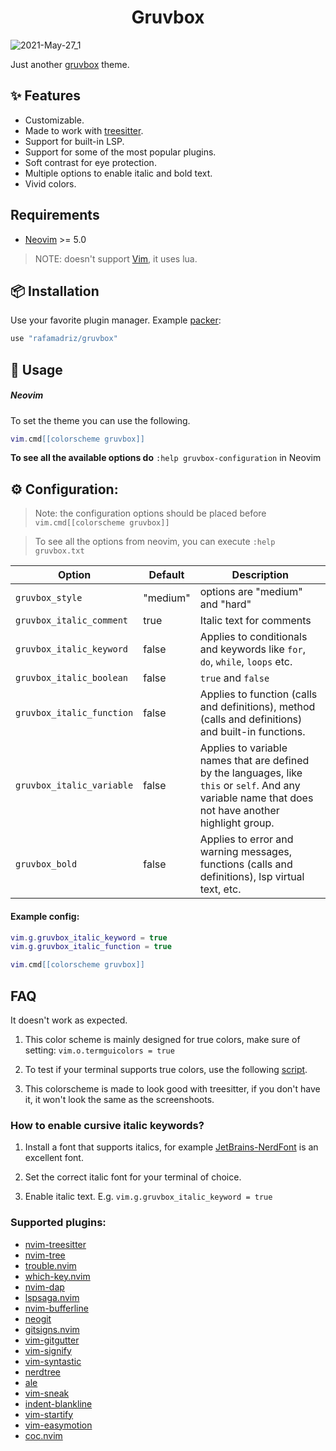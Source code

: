 <h1 align="center">
Gruvbox
</h1>

![2021-May-27_1](https://user-images.githubusercontent.com/67771985/119880097-6d144800-bf1b-11eb-81e9-cf31dbb4500b.png)

Just another [gruvbox](https://github.com/morhetz/gruvbox) theme.

## ✨ Features

- Customizable.
- Made to work with [treesitter](https://github.com/nvim-treesitter/nvim-treesitter).
- Support for built-in LSP.
- Support for some of the most popular plugins.
- Soft contrast for eye protection.
- Multiple options to enable italic and bold text.
- Vivid colors.

## Requirements

- [Neovim](https://github.com/neovim/neovim) >= 5.0

> NOTE: doesn't support [Vim](https://github.com/vim/vim), it uses lua.

## 📦 Installation

Use your favorite plugin manager. Example [packer](https://github.com/wbthomason/packer.nvim):

```lua
use "rafamadriz/gruvbox"
```

## 🚀 Usage

##### Neovim

To set the theme you can use the following.

```lua
vim.cmd[[colorscheme gruvbox]]
```

**To see all the available options do** `:help gruvbox-configuration` in Neovim

## ⚙️ Configuration:

> Note: the configuration options should be placed before `vim.cmd[[colorscheme gruvbox]]`

> To see all the options from neovim, you can execute `:help gruvbox.txt`

| Option                    | Default  | Description                                                                                                                                           |
| ------------------------- | -------- | ----------------------------------------------------------------------------------------------------------------------------------------------------- |
| `gruvbox_style`           | "medium" | options are "medium" and "hard"                                                                                                                       |
| `gruvbox_italic_comment`  | true     | Italic text for comments                                                                                                                              |
| `gruvbox_italic_keyword`  | false    | Applies to conditionals and keywords like `for`, `do`, `while`, `loops` etc.                                                                          |
| `gruvbox_italic_boolean ` | false    | `true` and `false`                                                                                                                                    |
| `gruvbox_italic_function` | false    | Applies to function (calls and definitions), method (calls and definitions) and built-in functions.                                                   |
| `gruvbox_italic_variable` | false    | Applies to variable names that are defined by the languages, like `this` or `self`. And any variable name that does not have another highlight group. |
| `gruvbox_bold`            | false    | Applies to error and warning messages, functions (calls and definitions), lsp virtual text, etc.                                                      |

#### Example config:

```lua
vim.g.gruvbox_italic_keyword = true
vim.g.gruvbox_italic_function = true

vim.cmd[[colorscheme gruvbox]]
```

## FAQ

It doesn't work as expected.

1. This color scheme is mainly designed for true colors, make sure of setting:
   `vim.o.termguicolors = true`

2. To test if your terminal supports true colors, use the following [script](https://gist.github.com/XVilka/8346728).

3. This colorscheme is made to look good with treesitter, if you don't have it, it won't look the same as the screenshoots.

### How to enable cursive italic keywords?

1. Install a font that supports italics, for example
   [JetBrains-NerdFont](https://www.nerdfonts.com/font-downloads) is an
   excellent font.

2. Set the correct italic font for your terminal of choice.

3. Enable italic text. E.g. `vim.g.gruvbox_italic_keyword = true`

### Supported plugins:

- [nvim-treesitter](https://github.com/nvim-treesitter/nvim-treesitter)
- [nvim-tree](https://github.com/kyazdani42/nvim-tree.lua)
- [trouble.nvim](https://github.com/folke/trouble.nvim)
- [which-key.nvim](https://github.com/folke/which-key.nvim)
- [nvim-dap](https://github.com/mfussenegger/nvim-dap)
- [lspsaga.nvim](https://github.com/glepnir/lspsaga.nvim)
- [nvim-bufferline](https://github.com/akinsho/nvim-bufferline.lua)
- [neogit](https://github.com/TimUntersberger/neogit)
- [gitsigns.nvim](https://github.com/lewis6991/gitsigns.nvim)
- [vim-gitgutter](https://github.com/airblade/vim-gitgutter)
- [vim-signify](https://github.com/mhinz/vim-signify)
- [vim-syntastic](https://github.com/vim-syntastic/syntastic)
- [nerdtree](https://github.com/preservim/nerdtree)
- [ale](https://github.com/dense-analysis/ale)
- [vim-sneak](https://github.com/justinmk/vim-sneak)
- [indent-blankline](https://github.com/lukas-reineke/indent-blankline.nvim)
- [vim-startify](https://github.com/mhinz/vim-startify)
- [vim-easymotion](https://github.com/easymotion/vim-easymotion)
- [coc.nvim](https://github.com/neoclide/coc.nvim)
